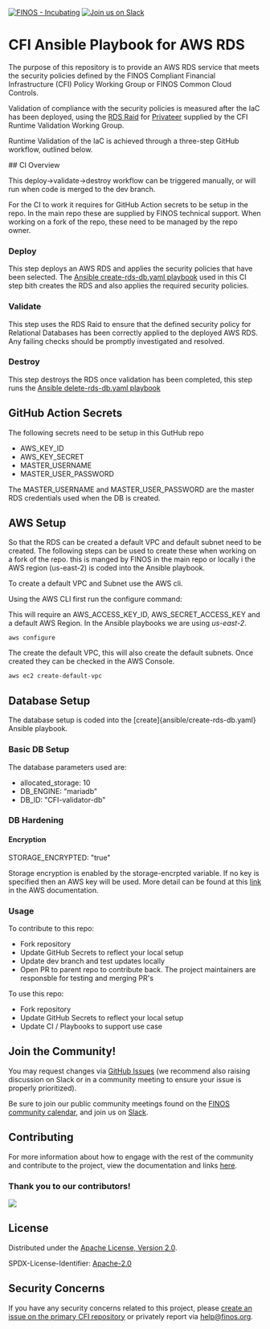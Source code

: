 [![FINOS - Incubating](https://cdn.jsdelivr.net/gh/finos/contrib-toolbox@master/images/badge-incubating.svg)](https://finosfoundation.atlassian.net/wiki/display/FINOS/Incubating)
[![Join us on Slack](https://img.shields.io/badge/slack-@finos/cfi%20runtime%20validation-green.svg?logo=slack)](https://finos-lf.slack.com/messages/cfi-runtime-validation-wg)

# CFI Ansible Playbook for AWS RDS

The purpose of this repository is to provide an AWS RDS service that meets the security policies defined by the FINOS Compliant Financial Infrastructure (CFI) Policy Working Group or FINOS Common Cloud Controls.

Validation of compliance with the security policies is measured after the IaC has been deployed, using the [RDS Raid](https://github.com/krumIO/raid-rds) for [Privateer](https://github.com/privateerproj) supplied by the CFI Runtime Validation Working Group.

Runtime Validation of the IaC is achieved through a three-step GitHub workflow, outlined below.

## CI Overview

This deploy->validate->destroy workflow can be triggered manually, or will run when code is merged to the dev branch.

For the CI to work it requires for GitHub Action secrets to be setup in the repo. In the main repo these are supplied by FINOS technical support. When working on a fork of the repo, these need to be managed by the repo owner.

### Deploy

This step deploys an AWS RDS and applies the security policies that have been selected. The [Ansible create-rds-db.yaml playbook](ansible/create-rds-db.yaml) used in this CI step bith creates the RDS and also applies the required security policies.

### Validate

This step uses the RDS Raid to ensure that the defined security policy for Relational Databases has been correctly applied to the deployed AWS RDS. Any failing checks should be promptly investigated and resolved.

### Destroy

This step destroys the RDS once validation has been completed, this step runs the [Ansible delete-rds-db.yaml playbook](ansible/delete-rds-db.yaml)

## GitHub Action Secrets

The following secrets need to be setup in this GutHub repo

* AWS_KEY_ID
* AWS_KEY_SECRET
* MASTER_USERNAME
* MASTER_USER_PASSWORD

The MASTER_USERNAME and MASTER_USER_PASSWORD are the master RDS credentials used when the DB is created. 

## AWS Setup

So that the RDS can be created a default VPC and default subnet need to be created. The following steps can be used to create these when working on a fork of the repo.  this is manged by FINOS in the main repo or locally i the AWS region (us-east-2) is coded into the Ansible playbook.

To create a default VPC and Subnet use the AWS cli.

Using the AWS CLI first run the configure command:

This will require an AWS_ACCESS_KEY_ID, AWS_SECRET_ACCESS_KEY and a default AWS Region. In the Ansible playbooks we are using *us-east-2*.

```shell
aws configure
```
The create the default VPC, this will also create the default subnets. Once created they can be checked in the AWS Console. 

```shell
aws ec2 create-default-vpc
```

## Database Setup

The database setup is coded into the [create]{ansible/create-rds-db.yaml} Ansible playbook. 


### Basic DB Setup

The database parameters used are:

 * allocated_storage: 10 
 * DB_ENGINE: "mariadb"
 * DB_ID: "CFI-validator-db"


### DB Hardening

#### Encryption

STORAGE_ENCRYPTED: "true"

Storage encryption is enabled by the storage-encrpted variable. If no key is specified then an AWS key will be used. More detail can be found at this [link](https://docs.aws.amazon.com/AmazonRDS/latest/UserGuide/Overview.Encryption.html) in the AWS documentation.
  



### Usage

To contribute to this repo:

* Fork repository
* Update GitHub Secrets to reflect your local setup
* Update dev branch and test updates locally
* Open PR to parent repo to contribute back. The project maintainers are responsble for testing and merging PR's


To use this repo:

* Fork repository
* Update GitHub Secrets to reflect your local setup
* Update CI / Playbooks to support use case

## Join the Community!

You may request changes via [GitHub Issues](https://github.com/finos/compliant-financial-infrastructure/issues) (we recommend also raising discussion on Slack or in a community meeting to ensure your issue is properly prioritized).

Be sure to join our public community meetings found on the [FINOS community calendar](https://www.finos.org/finos-community-calendar), and join us on [Slack](https://finos-lf.slack.com/messages/cfi-reproducible-infrastructure-wg).

## Contributing

For more information about how to engage with the rest of the community and contribute to the project, view the documentation and links [here](CONTRIBUTING.md).

### Thank you to our contributors!

<img src="https://contrib.rocks/image?repo=finos/cfi-ansible-aws-rds" />

## License

Distributed under the [Apache License, Version 2.0](LICENSE).

SPDX-License-Identifier: [Apache-2.0](https://spdx.org/licenses/Apache-2.0)

## Security Concerns

If you have any security concerns related to this project, please [create an issue on the primary CFI repository](https://github.com/finos/compliant-financial-infrastructure/issues/new/choose) or privately report via [help@finos.org](mailto:help@finos.org).